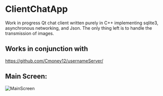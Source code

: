 # ClientChatApp
Work in progress Qt chat client written purely in C++ implementing sqlite3, asynchronous networking, and Json. The only thing left is to handle the transmission of images. 

## Works in conjunction with

https://github.com/Cmoney12/usernameServer/

## Main Screen:

![MainScreen](https://user-images.githubusercontent.com/55010010/114798941-2b10b780-9d5c-11eb-97b3-fbb56996c45f.png)
